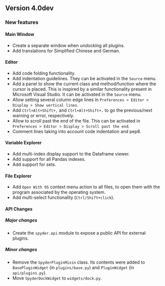 ## Version 4.0dev

### New features

#### Main Window

* Create a separate window when undocking all plugins.
* Add translations for Simplified Chinese and German.

#### Editor
* Add code folding functionality.
* Add indentation guidelines. They can be activated in the
  `Source` menu.
* Add a panel to show the current class and method/function
  where the cursor is placed. This is inspired by a similar
  functionality present in Microsoft Visual Studio. It can be
  activated in the `Source` menu.
* Allow setting several column edge lines in
  `Preferences > Editor > Display > Show vertical lines`.
* Add `Ctrl+Alt+Shift+,` and `Ctrl+Alt+Shift+.` to go the
  previous/next warning or error, respectively.
* Allow to scroll past the end of the file. This can be
  activated in
  `Preferences > Editor > Display > Scroll past the end`.
* Comment lines taking into account code indentation and pep8.

#### Variable Explorer

* Add multi-index display support to the Dataframe viewer.
* Add support for all Pandas indexes.
* Add support for sets.

#### File Explorer

* Add `Open With OS` context menu action to all files, to open
  them with the program associated by the operating system.
* Add multi-select functionality (`Ctrl/Shift+click`).

#### API Changes

##### Major changes
* Create the `spyder.api` module to expose a public API for external
  plugins.

##### Minor changes
* Remove the `SpyderPluginMixin` class. Its contents were added to
  `BasePluginWidget` (in `plugins/base.py`) and `PluginWidget` (in
  `api/plugins.py`).
* Move `SpyderDockWidget` to `widgets/dock.py`.
